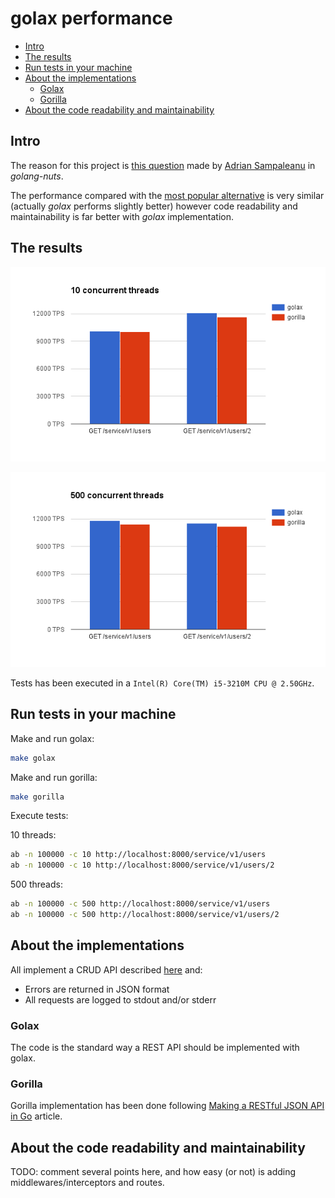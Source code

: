 # golax performance

<!-- MarkdownTOC autolink=true bracket=round depth=4 -->

- [Intro](#intro)
- [The results](#the-results)
- [Run tests in your machine](#run-tests-in-your-machine)
- [About the implementations](#about-the-implementations)
    - [Golax](#golax)
    - [Gorilla](#gorilla)
- [About the code readability and maintainability](#about-the-code-readability-and-maintainability)

<!-- /MarkdownTOC -->

## Intro

The reason for this project is [this question](https://groups.google.com/forum/#!msg/golang-nuts/W8oETGFBu_o/Z4glNpoiGgAJ) made by [Adrian Sampaleanu](https://plus.google.com/+AdrianSampaleanu) in _golang-nuts_.

The performance compared with the [most popular alternative](http://www.gorillatoolkit.org/) is very similar (actually _golax_ performs slightly better) however code readability and maintainability is far better with _golax_ implementation.

## The results

<p align="center">
    <img src="doc/performance-10-threads.png">
</p>

<p align="center">
    <img src="doc/performance-500-threads.png">
</p>

Tests has been executed in a `Intel(R) Core(TM) i5-3210M CPU @ 2.50GHz`.

## Run tests in your machine

Make and run golax:

```sh
make golax
```

Make and run gorilla:
```sh
make gorilla
```

Execute tests:

10 threads:
```sh
ab -n 100000 -c 10 http://localhost:8000/service/v1/users
ab -n 100000 -c 10 http://localhost:8000/service/v1/users/2
```

500 threads:
```sh
ab -n 100000 -c 500 http://localhost:8000/service/v1/users
ab -n 100000 -c 500 http://localhost:8000/service/v1/users/2
```

## About the implementations

All implement a CRUD API described [here](https://github.com/fulldump/golax/blob/master/example/README.md) and:

* Errors are returned in JSON format
* All requests are logged to stdout and/or stderr

### Golax

The code is the standard way a REST API should be implemented with golax.

### Gorilla

Gorilla implementation has been done following [Making a RESTful JSON API in Go](https://thenewstack.io/make-a-restful-json-api-go/) article.

## About the code readability and maintainability

TODO: comment several points here, and how easy (or not) is adding middlewares/interceptors and routes.
